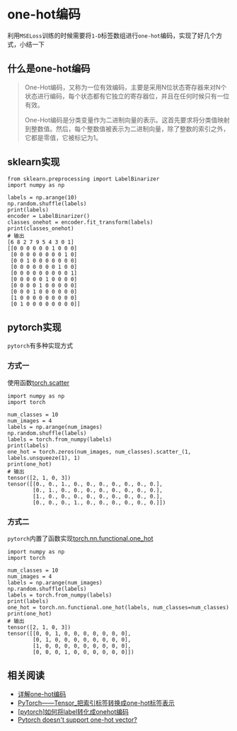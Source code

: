 
# one-hot编码

利用`MSELoss`训练的时候需要将`1-D`标签数组进行`one-hot`编码，实现了好几个方式，小结一下

## 什么是one-hot编码

>One-Hot编码，又称为一位有效编码，主要是采用N位状态寄存器来对N个状态进行编码，每个状态都有它独立的寄存器位，并且在任何时候只有一位有效。
>
>One-Hot编码是分类变量作为二进制向量的表示。这首先要求将分类值映射到整数值。然后，每个整数值被表示为二进制向量，除了整数的索引之外，它都是零值，它被标记为1。

## sklearn实现

```
from sklearn.preprocessing import LabelBinarizer
import numpy as np

labels = np.arange(10)
np.random.shuffle(labels)
print(labels)
encoder = LabelBinarizer()
classes_onehot = encoder.fit_transform(labels)
print(classes_onehot)
# 输出
[6 8 2 7 9 5 4 3 0 1]
[[0 0 0 0 0 0 1 0 0 0]
 [0 0 0 0 0 0 0 0 1 0]
 [0 0 1 0 0 0 0 0 0 0]
 [0 0 0 0 0 0 0 1 0 0]
 [0 0 0 0 0 0 0 0 0 1]
 [0 0 0 0 0 1 0 0 0 0]
 [0 0 0 0 1 0 0 0 0 0]
 [0 0 0 1 0 0 0 0 0 0]
 [1 0 0 0 0 0 0 0 0 0]
 [0 1 0 0 0 0 0 0 0 0]]
```

## pytorch实现

`pytorch`有多种实现方式

### 方式一

使用函数[torch.scatter](https://pytorch.org/docs/master/tensors.html#torch.Tensor.scatter_)

```
import numpy as np
import torch

num_classes = 10
num_images = 4
labels = np.arange(num_images)
np.random.shuffle(labels)
labels = torch.from_numpy(labels)
print(labels)
one_hot = torch.zeros(num_images, num_classes).scatter_(1, labels.unsqueeze(1), 1)
print(one_hot)
# 输出
tensor([2, 1, 0, 3])
tensor([[0., 0., 1., 0., 0., 0., 0., 0., 0., 0.],
        [0., 1., 0., 0., 0., 0., 0., 0., 0., 0.],
        [1., 0., 0., 0., 0., 0., 0., 0., 0., 0.],
        [0., 0., 0., 1., 0., 0., 0., 0., 0., 0.]])
```

### 方式二

`pytorch`内置了函数实现[torch.nn.functional.one_hot](https://pytorch.org/docs/master/nn.functional.html#torch.nn.functional.one_hot)

```
import numpy as np
import torch

num_classes = 10
num_images = 4
labels = np.arange(num_images)
np.random.shuffle(labels)
labels = torch.from_numpy(labels)
print(labels)
one_hot = torch.nn.functional.one_hot(labels, num_classes=num_classes)
print(one_hot)
# 输出
tensor([2, 1, 0, 3])
tensor([[0, 0, 1, 0, 0, 0, 0, 0, 0, 0],
        [0, 1, 0, 0, 0, 0, 0, 0, 0, 0],
        [1, 0, 0, 0, 0, 0, 0, 0, 0, 0],
        [0, 0, 0, 1, 0, 0, 0, 0, 0, 0]])
```

## 相关阅读

* [详解one-hot编码](https://www.cnblogs.com/shuaishuaidefeizhu/p/11269257.html)
* [PyTorch——Tensor_把索引标签转换成one-hot标签表示](https://blog.csdn.net/victoriaw/article/details/72874637)
* [[pytorch]如何将label转化成onehot编码](https://www.jianshu.com/p/4b14d440540f)
* [Pytorch doesn't support one-hot vector?](https://stackoverflow.com/questions/55549843/pytorch-doesnt-support-one-hot-vector)
